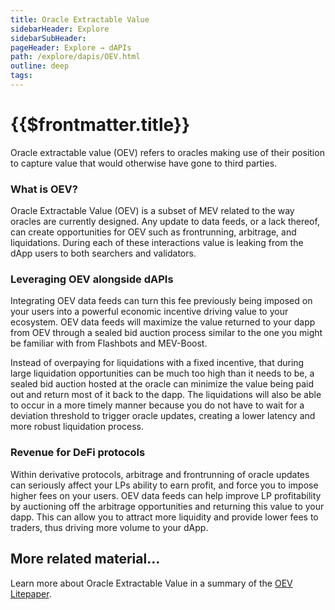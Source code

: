 ```yaml
---
title: Oracle Extractable Value
sidebarHeader: Explore
sidebarSubHeader:
pageHeader: Explore → dAPIs
path: /explore/dapis/OEV.html
outline: deep
tags:
---
```


<PageHeader/>

<SearchHighlight/>

# {{$frontmatter.title}}

Oracle extractable value (OEV) refers to oracles making use of their position to
capture value that would otherwise have gone to third parties.

### What is OEV?

Oracle Extractable Value (OEV) is a subset of MEV related to the way oracles are
currently designed. Any update to data feeds, or a lack thereof, can create
opportunities for OEV such as frontrunning, arbitrage, and liquidations. During
each of these interactions value is leaking from the dApp users to both
searchers and validators.

### Leveraging OEV alongside dAPIs

Integrating OEV data feeds can turn this fee previously being imposed on your
users into a powerful economic incentive driving value to your ecosystem. OEV
data feeds will maximize the value returned to your dapp from OEV through a
sealed bid auction process similar to the one you might be familiar with from
Flashbots and MEV-Boost.

Instead of overpaying for liquidations with a fixed incentive, that during large
liquidation opportunities can be much too high than it needs to be, a sealed bid
auction hosted at the oracle can minimize the value being paid out and return
most of it back to the dapp. The liquidations will also be able to occur in a
more timely manner because you do not have to wait for a deviation threshold to
trigger oracle updates, creating a lower latency and more robust liquidation
process.

### Revenue for DeFi protocols

Within derivative protocols, arbitrage and frontrunning of oracle updates can
seriously affect your LPs ability to earn profit, and force you to impose higher
fees on your users. OEV data feeds can help improve LP profitability by
auctioning off the arbitrage opportunities and returning this value to your
dapp. This can allow you to attract more liquidity and provide lower fees to
traders, thus driving more volume to your dApp.

## More related material...

Learn more about Oracle Extractable Value in a summary of the
[OEV Litepaper<ExternalLinkImage/>](https://medium.com/api3/oracle-extractable-value-oev-13c1b6d53c5b).
